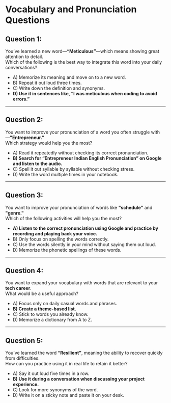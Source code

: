 # Vocabulary and Pronunciation Questions  

## **Question 1:**  
You’ve learned a new word—**“Meticulous”**—which means showing great attention to detail.  
Which of the following is the best way to integrate this word into your daily conversations?  

- A) Memorize its meaning and move on to a new word.  
- B) Repeat it out loud three times.  
- C) Write down the definition and synonyms.  
- **D) Use it in sentences like, “I was meticulous when coding to avoid errors.”**  

---

## **Question 2:**  
You want to improve your pronunciation of a word you often struggle with—**"Entrepreneur."**  
Which strategy would help you the most?  

- A) Read it repeatedly without checking its correct pronunciation.  
- **B) Search for “Entrepreneur Indian English Pronunciation” on Google and listen to the audio.**  
- C) Spell it out syllable by syllable without checking stress.  
- D) Write the word multiple times in your notebook.  

---

## **Question 3:**  
You want to improve your pronunciation of words like **"schedule"** and **"genre."**  
Which of the following activities will help you the most?  

- **A) Listen to the correct pronunciation using Google and practice by recording and playing back your voice.**  
- B) Only focus on spelling the words correctly.  
- C) Use the words silently in your mind without saying them out loud.  
- D) Memorize the phonetic spellings of these words.  

---

## **Question 4:**  
You want to expand your vocabulary with words that are relevant to your **tech career**.  
What would be a useful approach?  

- A) Focus only on daily casual words and phrases.  
- **B) Create a theme-based list.**  
- C) Stick to words you already know.  
- D) Memorize a dictionary from A to Z.  

---

## **Question 5:**  
You’ve learned the word **“Resilient”**, meaning the ability to recover quickly from difficulties.  
How can you practice using it in real life to retain it better?  

- A) Say it out loud five times in a row.  
- **B) Use it during a conversation when discussing your project experience.**  
- C) Look for more synonyms of the word.  
- D) Write it on a sticky note and paste it on your desk.  
